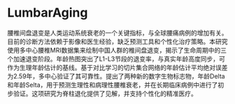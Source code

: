 # LumbarAging
腰椎间盘退变是人类运动系统衰老的一个关键指标，与全球腰痛病例的增加有关。目前的诊断方法依赖于影像和医生经验，缺乏预测工具和个性化治疗策略。本研究使用多中心腰椎MRI数据集来绘制中国人群的椎间盘退变，揭示了生命周期中的三个加速退变阶段。年龄热图突出了L1-L3节段的退变率，与真实年龄高度同步，可作为生理年龄估计的基线。基于对比学习的切片集合网络的年龄估计平均绝对误差为2.59年，多中心验证了其可靠性。提出了两种新的数字生物标志物，年龄Delta和年龄Selta，用于预测生理性和病理性腰椎衰老，并在长期临床病例中进行了初步验证。这项研究为脊柱退化提供了见解，并支持个性化的精准医疗。
